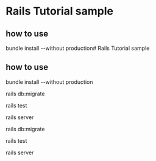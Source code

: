 # Rails Tutorial sample

## how to use

bundle install --without production# Rails Tutorial sample

## how to use

bundle install --without production

rails db:migrate

rails test

rails server

rails db:migrate

rails test

rails server
